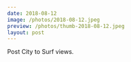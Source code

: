 ```yaml
---
date: 2018-08-12
image: /photos/2018-08-12.jpeg
preview: /photos/thumb-2018-08-12.jpeg
layout: post
---
```


Post City to Surf views.

